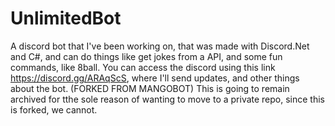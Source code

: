 # UnlimitedBot
A discord bot that I've been working on, that was made with Discord.Net and C#, and can do things like get jokes from a API, and some fun commands, like 8ball. You can access the discord using this link https://discord.gg/ARAqScS, where I'll send updates, and other things about the bot. (FORKED FROM MANGOBOT)
This is going to remain archived for tthe sole reason of wanting to move to a private repo, since this is forked, we cannot.
